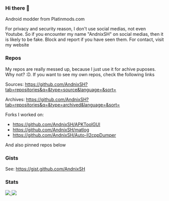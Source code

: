 ### Hi there 👋

Android modder from Platinmods.com

For privacy and security reason, I don't use social medias, not even Youtube. So if you encounter my name "AndnixSH" on social medias, then it is likely to be fake. Block and report if you have seen them. For contact, visit my website

### Repos

My repos are really messed up, because I just use it for achive puposes. Why not? :D. If you want to see my own repos, check the following links

Sources: https://github.com/AndnixSH?tab=repositories&q=&type=source&language=&sort=

Archives: https://github.com/AndnixSH?tab=repositories&q=&type=archived&language=&sort=

Forks I worked on:
- https://github.com/AndnixSH/APKToolGUI
- https://github.com/AndnixSH/matlog
- https://github.com/AndnixSH/Auto-Il2cppDumper

And also pinned repos below

### Gists

See: https://gist.github.com/AndnixSH

### Stats
<p>
<a href="https://github.com/alex5402">
<img src="https://github-readme-stats.vercel.app/api?username=AndnixSH&show_icons=true&theme=dark"/>
<img src="https://github-readme-stats-eight-theta.vercel.app/api/top-langs/?username=AndnixSH&layout=compact&langs_count=8&theme=dark"/>
</a>
</p>
